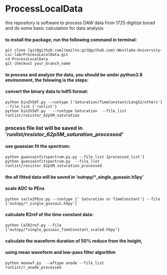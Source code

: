 # ProcessLocalData

this repository is software to process DAW data from 1725 digitize borad and do some basic calculation for data analysis

#### to install the package, run the following command in terminal:

```
git clone [git@github.com](mailto:git@github.com):Westlake-University-Lsc-lab/ProcessLocalData.git
cd ProcessLocalData
git checkout your_branch_name
```

#### to process and analyze the data, you should be under **python3.8** environment, the folowing is the steps:

#### convert the binary data to hdf5 format:

```
python bin2h5df.py --runtype ['Saturation/TimeConstant/LongS2/others'] --file_list {'runlist'}
python bin2h5df.py   --runtype Saturation  --file_list runlist/resistor_62p5M_saturation
```

### process file list will be saved in '_runlist/resistor_62p5M_saturation_processed'_

#### use guassian fit the spectrum:

```
python guassainfitspectrum.py.py --file_list {processed_list'}
python guassainfitspectrum.py  --file_list runlist/resistor_62p5M_saturation_processed
```

#### the all fitted data will be saved in 'outnpy/\*\_single_gussain.h5py'

#### scale ADC to PEns

```
python sacle2PEns.py --runtype {' Saturation or TimeConstant'} --file {'outnpy/*_single_gussain.h5py'}
```

#### calculate R2ref of the time constant data:

```
python CalR2ref.py --file  {'outnpy/*single_gussain_TimeConstant_scaled.h5py'}

```

#### calculate the waveform duration of  50% reduce from the height,
#### using mean waveform and low-pass filter algorithm

```
python meanwf.py  --wftype anode --file_list  runlist/r_anode_processed

```